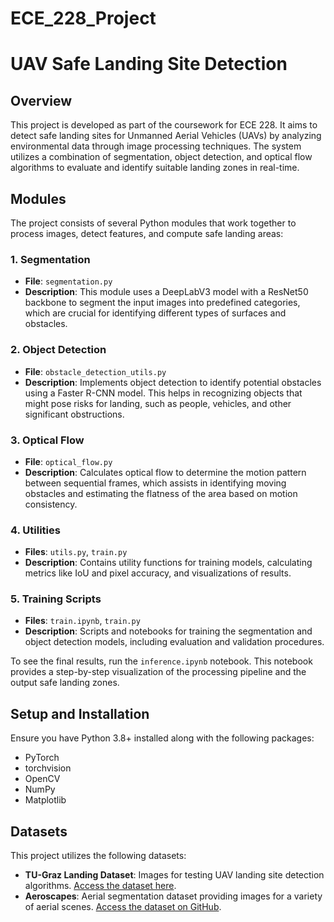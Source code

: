 # ECE_228_Project
# UAV Safe Landing Site Detection

## Overview
This project is developed as part of the coursework for ECE 228. It aims to detect safe landing sites for Unmanned Aerial Vehicles (UAVs) by analyzing environmental data through image processing techniques. The system utilizes a combination of segmentation, object detection, and optical flow algorithms to evaluate and identify suitable landing zones in real-time.

## Modules
The project consists of several Python modules that work together to process images, detect features, and compute safe landing areas:

### 1. **Segmentation**
- **File**: `segmentation.py`
- **Description**: This module uses a DeepLabV3 model with a ResNet50 backbone to segment the input images into predefined categories, which are crucial for identifying different types of surfaces and obstacles.

### 2. **Object Detection**
- **File**: `obstacle_detection_utils.py`
- **Description**: Implements object detection to identify potential obstacles using a Faster R-CNN model. This helps in recognizing objects that might pose risks for landing, such as people, vehicles, and other significant obstructions.

### 3. **Optical Flow**
- **File**: `optical_flow.py`
- **Description**: Calculates optical flow to determine the motion pattern between sequential frames, which assists in identifying moving obstacles and estimating the flatness of the area based on motion consistency.

### 4. **Utilities**
- **Files**: `utils.py`, `train.py`
- **Description**: Contains utility functions for training models, calculating metrics like IoU and pixel accuracy, and visualizations of results.

### 5. **Training Scripts**
- **Files**: `train.ipynb`, `train.py`
- **Description**: Scripts and notebooks for training the segmentation and object detection models, including evaluation and validation procedures.

To see the final results, run the `inference.ipynb` notebook. This notebook provides a step-by-step visualization of the processing pipeline and the output safe landing zones.

## Setup and Installation
Ensure you have Python 3.8+ installed along with the following packages:
- PyTorch
- torchvision
- OpenCV
- NumPy
- Matplotlib

## Datasets

This project utilizes the following datasets:

- **TU-Graz Landing Dataset**: Images for testing UAV landing site detection algorithms. [Access the dataset here](http://dronedataset.icg.tugraz.at).
- **Aeroscapes**: Aerial segmentation dataset providing images for a variety of aerial scenes. [Access the dataset on GitHub](https://github.com/ishann/aeroscapes).

